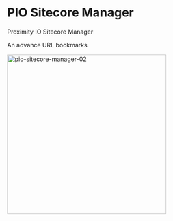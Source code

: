 # PIO Sitecore Manager
Proximity IO Sitecore Manager

An advance URL bookmarks

<img width="372" alt="pio-sitecore-manager-02" src="https://user-images.githubusercontent.com/7967815/53195325-dca97780-362e-11e9-8807-4940679af018.png">
